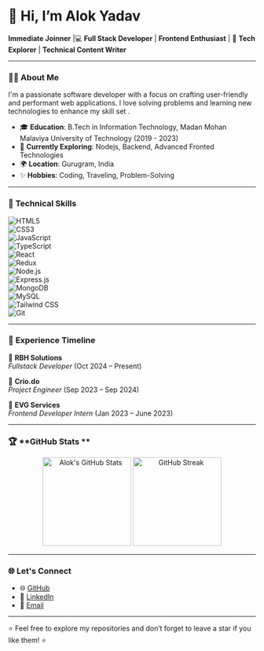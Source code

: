 # 👋 Hi, I’m Alok Yadav

**Immediate Joinner** |💻 **Full Stack Developer** |  **Frontend Enthusiast** | 🚀 **Tech Explorer**  | **Technical Content Writer**

---

### 🧑‍💻 **About Me**  
I'm a passionate software developer with a focus on crafting user-friendly and performant web applications. I love solving problems and learning new technologies to enhance my skill set .  

- 🎓 **Education**: B.Tech in Information Technology, Madan Mohan Malaviya University of Technology (2019 - 2023)  
- 🌱 **Currently Exploring**: Nodejs, Backend, Advanced Fronted Technologies 
- 🌍 **Location**: Gurugram, India  
- ✨ **Hobbies**: Coding, Traveling, Problem-Solving  

---

### 🚀 **Technical Skills**  

![HTML5](https://img.shields.io/badge/HTML5-%23E34F26.svg?style=for-the-badge&logo=html5&logoColor=white)  
![CSS3](https://img.shields.io/badge/CSS3-%231572B6.svg?style=for-the-badge&logo=css3&logoColor=white)  
![JavaScript](https://img.shields.io/badge/JavaScript-%23F7DF1E.svg?style=for-the-badge&logo=javascript&logoColor=black)  
![TypeScript](https://img.shields.io/badge/TypeScript-%23007ACC.svg?style=for-the-badge&logo=typescript&logoColor=white)  
![React](https://img.shields.io/badge/React-%2361DAFB.svg?style=for-the-badge&logo=react&logoColor=black)  
![Redux](https://img.shields.io/badge/Redux-%23764ABC.svg?style=for-the-badge&logo=redux&logoColor=white)  
![Node.js](https://img.shields.io/badge/Node.js-%23339933.svg?style=for-the-badge&logo=node.js&logoColor=white)  
![Express.js](https://img.shields.io/badge/Express.js-%23000000.svg?style=for-the-badge&logo=express&logoColor=white)  
![MongoDB](https://img.shields.io/badge/MongoDB-%2347A248.svg?style=for-the-badge&logo=mongodb&logoColor=white)  
![MySQL](https://img.shields.io/badge/MySQL-%234479A1.svg?style=for-the-badge&logo=mysql&logoColor=white)  
![Tailwind CSS](https://img.shields.io/badge/TailwindCSS-%2338B2AC.svg?style=for-the-badge&logo=tailwind-css&logoColor=white)  
![Git](https://img.shields.io/badge/Git-%23F05033.svg?style=for-the-badge&logo=git&logoColor=white)  

---

### 🏢 **Experience Timeline**  

📌 **RBH Solutions**  
*Fullstack Developer* (Oct 2024 – Present)   

📌 **Crio.do**  
*Project Engineer* (Sep 2023 – Sep 2024)    

📌 **EVG Services**  
*Frontend Developer Intern* (Jan 2023 – June 2023)  

---

### 🏆 **GitHub Stats **  

<div align="center">
  <img src="https://github-readme-stats.vercel.app/api?username=ayadav44237&show_icons=true&theme=radical" alt="Alok's GitHub Stats" height="180px"/>
  <img src="https://github-readme-streak-stats.herokuapp.com/?user=ayadav44237&theme=radical" alt="GitHub Streak" height="180px"/>
</div>  

---

### 🌐 **Let's Connect**  

- 🌐 [GitHub](https://github.com/ayadav44237)  
- 💼 [LinkedIn](https://www.linkedin.com/in/ayadav44237/)  
- 📧 [Email](mailto:ayadav44237@gmail.com)  

---

⭐ Feel free to explore my repositories and don’t forget to leave a star if you like them! ⭐

